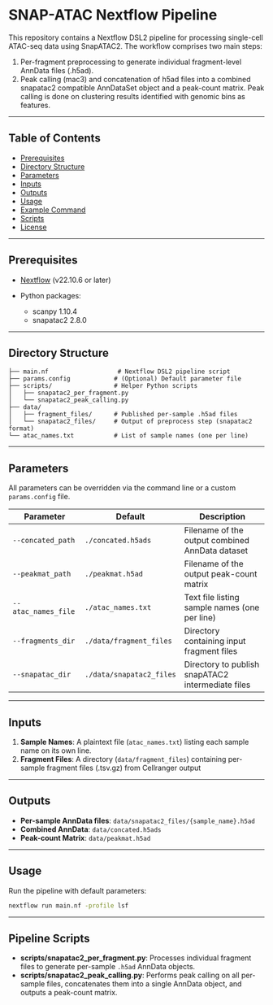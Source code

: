 # SNAP-ATAC Nextflow Pipeline

This repository contains a Nextflow DSL2 pipeline for processing single-cell ATAC-seq data using SnapATAC2. The workflow comprises two main steps:

1. Per-fragment preprocessing to generate individual fragment-level AnnData files (.h5ad).
2. Peak calling (mac3) and concatenation of h5ad files into a combined snapatac2 compatible AnnDataSet object and a peak-count matrix. Peak calling is done on clustering results identified with genomic bins as features.

---

## Table of Contents

* [Prerequisites](#prerequisites)
* [Directory Structure](#directory-structure)
* [Parameters](#parameters)
* [Inputs](#inputs)
* [Outputs](#outputs)
* [Usage](#usage)
* [Example Command](#example-command)
* [Scripts](#scripts)
* [License](#license)

---

## Prerequisites

* [Nextflow](https://www.nextflow.io/) (v22.10.6 or later)
* Python packages:

  * scanpy 1.10.4
  * snapatac2 2.8.0

---

## Directory Structure

```
├── main.nf                   # Nextflow DSL2 pipeline script
├── params.config            # (Optional) Default parameter file
├── scripts/                 # Helper Python scripts
│   ├── snapatac2_per_fragment.py
│   └── snapatac2_peak_calling.py
├── data/
│   ├── fragment_files/      # Published per-sample .h5ad files
│   └── snapatac2_files/     # Output of preprocess step (snapatac2 format)
└── atac_names.txt           # List of sample names (one per line)
```

---

## Parameters

All parameters can be overridden via the command line or a custom `params.config` file.

| Parameter           | Default                  | Description                                       |
| ------------------- | ------------------------ | ------------------------------------------------- |
| `--concated_path`   | `./concated.h5ads`       | Filename of the output combined AnnData dataset   |
| `--peakmat_path`    | `./peakmat.h5ad`         | Filename of the output peak-count matrix          |
| `--atac_names_file` | `./atac_names.txt`       | Text file listing sample names (one per line)     |
| `--fragments_dir`   | `./data/fragment_files`  | Directory containing input fragment files         |
| `--snapatac_dir`    | `./data/snapatac2_files` | Directory to publish snapATAC2 intermediate files |

---

## Inputs

1. **Sample Names**: A plaintext file (`atac_names.txt`) listing each sample name on its own line.
2. **Fragment Files**: A directory (`data/fragment_files`) containing per-sample fragment files (.tsv.gz) from Cellranger output

---

## Outputs

* **Per-sample AnnData files**: `data/snapatac2_files/{sample_name}.h5ad`
* **Combined AnnData**: `data/concated.h5ads`
* **Peak-count Matrix**: `data/peakmat.h5ad`

---

## Usage

Run the pipeline with default parameters:

```bash
nextflow run main.nf -profile lsf
```

---

## Pipeline Scripts

* **scripts/snapatac2\_per\_fragment.py**: Processes individual fragment files to generate per-sample `.h5ad` AnnData objects.
* **scripts/snapatac2\_peak\_calling.py**: Performs peak calling on all per-sample files, concatenates them into a single AnnData object, and outputs a peak-count matrix.

